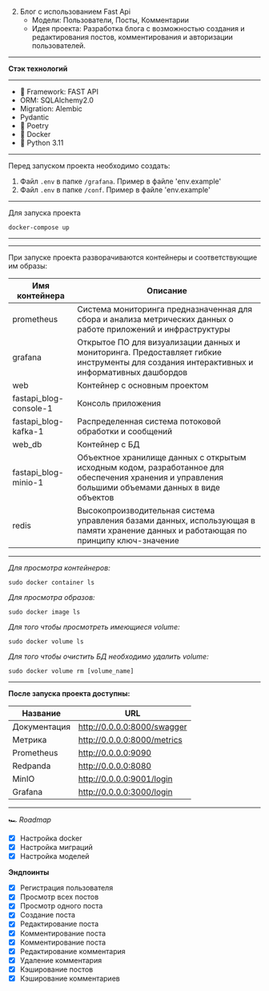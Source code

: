 2. Блог с использованием Fast Api
   - Модели: Пользователи, Посты, Комментарии
   - Идея проекта: Разработка блога с возможностью создания и редактирования постов, комментирования и авторизации пользователей.
___
**Стэк технологий**
___
+ :rocket: Framework: FAST API
+ ORM: SQLAlchemy2.0
+ Migration: Alembic
+ Pydantic
+ :scroll: Poetry
+ :ship: Docker
+ :snake: Python 3.11
___
Перед запуском проекта необходимо создать:
1. Файл `.env` в папке `/grafana`. Пример в файле 'env.example'
2. Файл `.env` в папке `/conf`. Пример в файле 'env.example'
___
Для запуска проекта 
```
docker-compose up
```
___
___
При запуске проекта разворачиваются контейнеры и соответствующие им образы:

|Имя контейнера        |Описание|
|----------------------|--------|
|prometheus            |Система мониторинга предназначенная для сбора и анализа метрических данных о работе приложений и инфраструктуры|
|grafana               |Открытое ПО для визуализации данных и мониторинга. Предоставляет гибкие инструменты для создания интерактивных и информативных дашбордов|
|web                   |Контейнер с основным проектом|
|fastapi_blog-console-1|Консоль приложения|
|fastapi_blog-kafka-1  |Распределенная система потоковой обработки и сообщений|
|web_db                |Контейнер с БД|
|fastapi_blog-minio-1  |Объектное хранилище данных с открытым исходным кодом, разработанное для обеспечения хранения и управления большими объемами данных в виде объектов|
|redis                 |Высокопроизводительная система управления базами данных, использующая в памяти хранение данных и работающая по принципу ключ-значение|
___
*Для просмотра контейнеров:*
```
sudo docker container ls
```

*Для просмотра образов:*
```
sudo docker image ls
```
*Для того чтобы просмотреть имеющиеся volume:*
```
sudo docker volume ls
```
*Для того чтобы очистить БД необходимо удалить volume:*
```
sudo docker volume rm [volume_name]
```
___
**После запуска проекта доступны:**

|Название     |URL  |
|-------------|-----|
|Документация | http://0.0.0.0:8000/swagger|
|Метрика      | http://0.0.0.0:8000/metrics|
|Prometheus   | http://0.0.0.0:9090|
|Redpanda     | http://0.0.0.0:8080|
|MinIO        | http://0.0.0.0:9001/login|
|Grafana      | http://0.0.0.0:3000/login|

___
🏎️ *Roadmap*

- [X] Настройка docker
- [X] Настройка миграций
- [X] Настройка моделей

**Эндпоинты**

- [X] Регистрация пользователя
- [X] Просмотр всех постов
- [X] Просмотр одного поста
- [X] Создание поста
- [X] Редактирование поста
- [X] Комментирование поста
- [X] Комментирование поста
- [X] Редактирование комментария
- [X] Удаление комментария
- [X] Кэширование постов
- [X] Кэширование комментариев